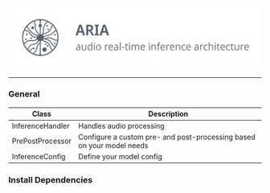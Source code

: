 ![ARIA Logo](/docs/img/aria-logo.png)

--------------------------------------------------------------------------------

### General

| Class                    | Description                                                           |
|--------------------------|-----------------------------------------------------------------------|
| InferenceHandler         | Handles audio processing                                              |
| PrePostProcessor         | Configure a custom pre- and post-processing based on your model needs |
| InferenceConfig          | Define your model config                                              |

### Install Dependencies


```bash

```

